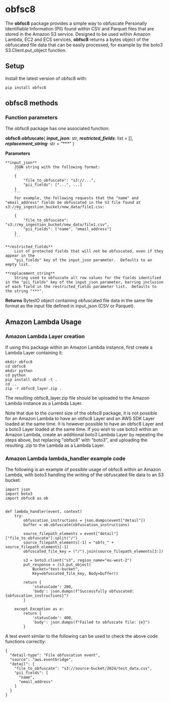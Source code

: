 # obfsc8
The **obfsc8** package provides a simple way to obfuscate Personally Identifiable Information (PII) found within CSV and Parquet files that are stored in the Amazon S3 service.
Designed to be used within Amazon Lambda, EC2 and ECS services, **obfsc8** returns a bytes object of the obfuscated file data that can be easily processed, for example by the boto3 S3.Client.put_object function.  


## Setup
Install the latest version of obfsc8 with:
```
pip install obfsc8
```  

## obfsc8 methods
### Function parameters
The obfsc8 package has one associated function:  

**obfsc8.obfuscate**( 
    ***input_json***: str, 
    ***restricted_fields***: list = [],
    ***replacement_string***: str = "***"
)

**Parameters**
    
    **input_json**
        JSON string with the following format:
        ```
        {
            "file_to_obfuscate": "s3://...",
            "pii_fields": ["...", ...]
        }
        ```
        For example, the following requests that the "name" and "email_address" fields be obfuscated in the S3 file found at s3://my_ingestion_bucket/new_data/file1.csv: 
        ```
        {
            "file_to_obfuscate": "s3://my_ingestion_bucket/new_data/file1.csv",
            "pii_fields": ["name", "email_address"]
        }
        ```

    **restricted_fields**
        List of protected fields that will not be obfuscated, even if they appear in the 
        "pii_fields" key of the input_json parameter.  Defaults to an empty list.

    **replacement_string**
        String used to obfuscate all row values for the fields identified in the "pii_fields" key of the input_json parameter, barring inclusion of each field in the restricted_fields parameter list.  Defaults to the string "***".

**Returns**
    BytesIO object containing obfuscated file data in the same file format as the input file defined in input_json (CSV or Parquet).  



## Amazon Lambda Usage
### Amazon Lambda Layer creation
If using this package within an Amazon Lambda instance, first create a Lambda Layer containing it:
```
mkdir obfsc8
cd obfsc8
mkdir python
cd python
pip install obfsc8 -t .
cd ..
zip -r obfsc8_layer.zip .
```
The resulting obfsc8_layer.zip file should be uploaded to the Amazon Lambda instance as a Lambda Layer.

Note that due to the current size of the obfsc8 package, it is not possible for an Amazon Lambda to have an obfsc8 Layer and an AWS SDK Layer loaded at the same time.
It is however possible to have an obfsc8 Layer and a boto3 Layer loaded at the same time.
If you wish to use boto3 within an Amazon Lambda, create an additional boto3 Lambda Layer by repeating the steps above, but replacing "obfsc8" with "boto3", and uploading the resulting .zip to the Lambda as a Lambda Layer.  


### Amazon Lambda lambda_handler example code
The following is an example of possible usage of obfsc8 within an Amazon Lambda, with boto3 handling the writing of the obfuscated file data to an S3 bucket: 
```
import json
import boto3
import obfsc8 as ob


def lambda_handler(event, context)
    try:
        obfuscation_instructions = json.dumps(event["detail"])
        buffer = ob.obfuscate(obfuscation_instructions)
        
        source_filepath_elements = event["detail"]["file_to_obfuscate"].split("/")
        source_filepath_elements[-1] = "obfs_" + source_filepath_elements[-1]
        obfuscated_file_key = ("/").join(source_filepath_elements[3:])
        
        s3 = boto3.client("s3", region_name="eu-west-2")
        put_response = (s3.put_object(
            Bucket="test-bucket",
            Key=obfuscated_file_key, Body=buffer))
            
        return {
            'statusCode': 200,
            'body': json.dumps(f"Successfully obfuscated: {obfuscation_instructions}")
        }
    
    except Exception as e:
        return {
            'statusCode': 400,
            'body': json.dumps(f"Failed to obfuscate file: {e}")
        }
```

A test event similar to the following can be used to check the above code functions correctly:
```
{
  "detail-type": "File obfuscation event",
  "source": "aws.eventbridge",
  "detail": {
    "file_to_obfuscate": "s3://source-bucket/2024/test_data.csv",
    "pii_fields": [
      "name",
      "email_address"
    ]
  }
}
```